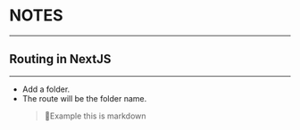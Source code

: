 # NOTES

---

## Routing in NextJS

---

- Add a folder.
- The route will be the folder name.
  > 📘Example
  > this is markdown
